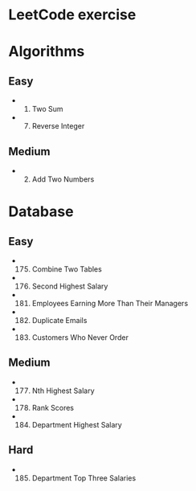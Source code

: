 LeetCode exercise
==============================

# Algorithms

## Easy
- 1. Two Sum
- 7. Reverse Integer

## Medium
- 2. Add Two Numbers


# Database

## Easy
- 175. Combine Two Tables
- 176. Second Highest Salary
- 181. Employees Earning More Than Their Managers
- 182. Duplicate Emails
- 183. Customers Who Never Order

## Medium
- 177. Nth Highest Salary
- 178. Rank Scores
- 184. Department Highest Salary

## Hard
- 185. Department Top Three Salaries
